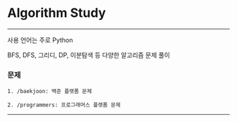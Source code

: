 # Algorithm Study
***

사용 언어는 주로 Python

BFS, DFS, 그리디, DP, 이분탐색 등 다양한 알고리즘 문제 풀이

### 문제

    1. /baekjoon: 백준 플랫폼 문제

    2. /programmers: 프로그래머스 플랫폼 문제
***